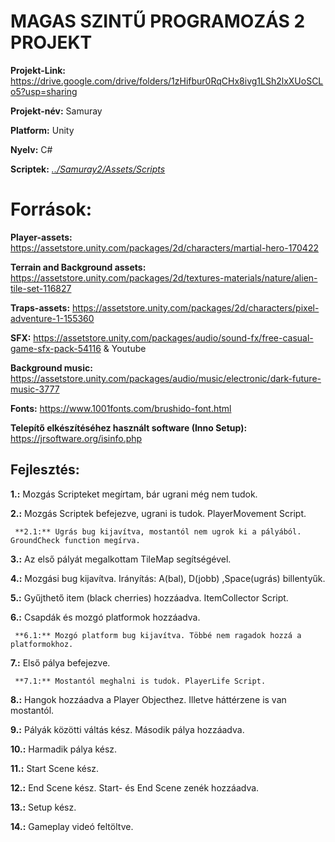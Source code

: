 # MAGAS SZINTŰ PROGRAMOZÁS 2 PROJEKT

**Projekt-Link:** https://drive.google.com/drive/folders/1zHifbur0RqCHx8ivg1LSh2lxXUoSCLo5?usp=sharing

**Projekt-név:** Samuray

**Platform:** Unity

**Nyelv:** C#

**Scriptek:** *[../Samuray2/Assets/Scripts](https://drive.google.com/drive/folders/1Dzu4ygvG56dyOSyqQurrcMkyw9xYUDNO)*

# Források: 

**Player-assets:** https://assetstore.unity.com/packages/2d/characters/martial-hero-170422

**Terrain and Background assets:** https://assetstore.unity.com/packages/2d/textures-materials/nature/alien-tile-set-116827

**Traps-assets:** https://assetstore.unity.com/packages/2d/characters/pixel-adventure-1-155360

**SFX:** https://assetstore.unity.com/packages/audio/sound-fx/free-casual-game-sfx-pack-54116 & Youtube

**Background music:** https://assetstore.unity.com/packages/audio/music/electronic/dark-future-music-3777

**Fonts:** https://www.1001fonts.com/brushido-font.html

**Telepítő elkészítéséhez használt software (Inno Setup):** https://jrsoftware.org/isinfo.php

## Fejlesztés:

**1.:** Mozgás Scripteket megírtam, bár ugrani még nem tudok.
 
**2.:** Mozgás Scriptek befejezve, ugrani is tudok. PlayerMovement Script.

     **2.1:** Ugrás bug kijavítva, mostantól nem ugrok ki a pályából. GroundCheck function megírva.

**3.:** Az első pályát megalkottam TileMap segítségével.
 
**4.:** Mozgási bug kijavítva. Irányítás: A(bal), D(jobb) ,Space(ugrás) billentyűk.

**5.:** Gyűjthető item (black cherries) hozzáadva. ItemCollector Script.

**6.:** Csapdák és mozgó platformok hozzáadva.

     **6.1:** Mozgó platform bug kijavítva. Többé nem ragadok hozzá a platformokhoz.

**7.:** Első pálya befejezve. 

     **7.1:** Mostantól meghalni is tudok. PlayerLife Script.

**8.:** Hangok hozzáadva a Player Objecthez. Illetve háttérzene is van mostantól.

**9.:** Pályák közötti váltás kész. Második pálya hozzáadva.

**10.:** Harmadik pálya kész.

**11.:** Start Scene kész.

**12.:** End Scene kész. Start- és End Scene zenék hozzáadva.

**13.:** Setup kész.

**14.:** Gameplay videó feltöltve.
#
